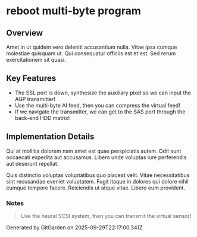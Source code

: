 # reboot multi-byte program

## Overview
Amet in ut quidem vero deleniti accusantium nulla. Vitae ipsa cumque molestiae quisquam ut. Qui consequatur officiis est et est. Sed rerum exercitationem sit quasi.

## Key Features
- The SSL port is down, synthesize the auxiliary pixel so we can input the AGP transmitter!
- Use the multi-byte AI feed, then you can compress the virtual feed!
- If we navigate the transmitter, we can get to the SAS port through the back-end HDD matrix!

## Implementation Details
Qui at mollitia dolorem nam amet est quae perspiciatis autem. Odit sunt occaecati expedita aut accusamus. Libero unde voluptas iure perferendis aut deserunt repellat.
 Quis distinctio voluptas voluptatibus quo placeat velit. Vitae necessitatibus sint recusandae eveniet voluptatem. Fugit itaque in dolores qui dolore nihil cumque tempore facere. Reiciendis ut atque vitae. Libero eum provident.

### Notes
> Use the neural SCSI system, then you can transmit the virtual sensor!

Generated by GitGarden on 2025-09-29T22:17:00.341Z
